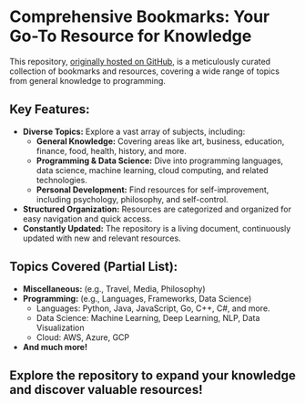 # Comprehensive Bookmarks: Your Go-To Resource for Knowledge

This repository, [originally hosted on GitHub](https://github.com/hyunjun/bookmarks), is a meticulously curated collection of bookmarks and resources, covering a wide range of topics from general knowledge to programming.

## Key Features:

*   **Diverse Topics:** Explore a vast array of subjects, including:
    *   **General Knowledge:** Covering areas like art, business, education, finance, food, health, history, and more.
    *   **Programming & Data Science:** Dive into programming languages, data science, machine learning, cloud computing, and related technologies.
    *   **Personal Development:** Find resources for self-improvement, including psychology, philosophy, and self-control.
*   **Structured Organization:** Resources are categorized and organized for easy navigation and quick access.
*   **Constantly Updated:** The repository is a living document, continuously updated with new and relevant resources.

## Topics Covered (Partial List):

*   **Miscellaneous:** (e.g., Travel, Media, Philosophy)
*   **Programming:** (e.g., Languages, Frameworks, Data Science)
    *   Languages: Python, Java, JavaScript, Go, C++, C#, and more.
    *   Data Science: Machine Learning, Deep Learning, NLP, Data Visualization
    *   Cloud: AWS, Azure, GCP
*   **And much more!**

## Explore the repository to expand your knowledge and discover valuable resources!